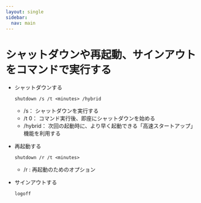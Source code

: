 ```yaml
---
layout: single
sidebar:
  nav: main
---
```

# シャットダウンや再起動、サインアウトをコマンドで実行する

* シャットダウンする

  ```
  shutdown /s /t <minutes> /hybrid
  ```

  * /s： シャットダウンを実行する
  * /t 0： コマンド実行後、即座にシャットダウンを始める
  * /hybrid： 次回の起動時に、より早く起動できる「高速スタートアップ」機能を利用する


* 再起動する

  ```
  shutdown /r /t <minutes>
  ```

  * /r : 再起動のためのオプション


* サインアウトする

  ```
  logoff
  ```
